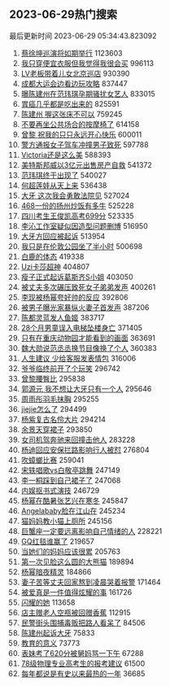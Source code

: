 ## 2023-06-29热门搜索 
最后更新时间 2023-06-29 05:34:43.823092 
1. [蔡徐坤巡演将如期举行](https://s.weibo.com/weibo?q=%E8%94%A1%E5%BE%90%E5%9D%A4%E5%B7%A1%E6%BC%94%E5%B0%86%E5%A6%82%E6%9C%9F%E4%B8%BE%E8%A1%8C&t=31&band_rank=1&Refer=top) 1123603
1. [我只穿便宜衣服但我觉得我很会买](https://s.weibo.com/weibo?q=%E6%88%91%E5%8F%AA%E7%A9%BF%E4%BE%BF%E5%AE%9C%E8%A1%A3%E6%9C%8D%E4%BD%86%E6%88%91%E8%A7%89%E5%BE%97%E6%88%91%E5%BE%88%E4%BC%9A%E4%B9%B0&t=31&band_rank=2&Refer=top) 996113
1. [LV老板带着儿女北京巡店](https://s.weibo.com/weibo?q=%23LV%E8%80%81%E6%9D%BF%E5%B8%A6%E7%9D%80%E5%84%BF%E5%A5%B3%E5%8C%97%E4%BA%AC%E5%B7%A1%E5%BA%97%23&t=31&band_rank=13&Refer=top) 930390
1. [成都大运会边看边玩攻略](https://s.weibo.com/weibo?q=%23%E6%88%90%E9%83%BD%E5%A4%A7%E8%BF%90%E4%BC%9A%E8%BE%B9%E7%9C%8B%E8%BE%B9%E7%8E%A9%E6%94%BB%E7%95%A5%23&t=31&band_rank=3&Refer=top) 837447
1. [曝陈建州在范玮琪孕期骚扰女艺人](https://s.weibo.com/weibo?q=%23%E6%9B%9D%E9%99%88%E5%BB%BA%E5%B7%9E%E5%9C%A8%E8%8C%83%E7%8E%AE%E7%90%AA%E5%AD%95%E6%9C%9F%E9%AA%9A%E6%89%B0%E5%A5%B3%E8%89%BA%E4%BA%BA%23&t=31&band_rank=4&Refer=top) 833015
1. [胃癌几乎都是吃出来的](https://s.weibo.com/weibo?q=%23%E8%83%83%E7%99%8C%E5%87%A0%E4%B9%8E%E9%83%BD%E6%98%AF%E5%90%83%E5%87%BA%E6%9D%A5%E7%9A%84%23&t=31&band_rank=5&Refer=top) 825591
1. [陈建州 喔这张床不可以](https://s.weibo.com/weibo?q=%E9%99%88%E5%BB%BA%E5%B7%9E%20%E5%96%94%E8%BF%99%E5%BC%A0%E5%BA%8A%E4%B8%8D%E5%8F%AF%E4%BB%A5&t=31&band_rank=7&Refer=top) 759245
1. [不要再坐公共场合的按摩椅了](https://s.weibo.com/weibo?q=%23%E4%B8%8D%E8%A6%81%E5%86%8D%E5%9D%90%E5%85%AC%E5%85%B1%E5%9C%BA%E5%90%88%E7%9A%84%E6%8C%89%E6%91%A9%E6%A4%85%E4%BA%86%23&t=31&band_rank=6&Refer=top) 614158
1. [曾黎 祝我的只只永远开心快乐](https://s.weibo.com/weibo?q=%23%E6%9B%BE%E9%BB%8E%20%E7%A5%9D%E6%88%91%E7%9A%84%E5%8F%AA%E5%8F%AA%E6%B0%B8%E8%BF%9C%E5%BC%80%E5%BF%83%E5%BF%AB%E4%B9%90%23&t=31&band_rank=8&Refer=top) 600011
1. [警方通报女子驾车冲撞男子致死](https://s.weibo.com/weibo?q=%23%E8%AD%A6%E6%96%B9%E9%80%9A%E6%8A%A5%E5%A5%B3%E5%AD%90%E9%A9%BE%E8%BD%A6%E5%86%B2%E6%92%9E%E7%94%B7%E5%AD%90%E8%87%B4%E6%AD%BB%23&t=31&band_rank=19&Refer=top) 597788
1. [Victoria还是这么美](https://s.weibo.com/weibo?q=Victoria%E8%BF%98%E6%98%AF%E8%BF%99%E4%B9%88%E7%BE%8E&t=31&band_rank=9&Refer=top) 588393
1. [美特斯邦威以3亿元出售房产自救](https://s.weibo.com/weibo?q=%23%E7%BE%8E%E7%89%B9%E6%96%AF%E9%82%A6%E5%A8%81%E4%BB%A53%E4%BA%BF%E5%85%83%E5%87%BA%E5%94%AE%E6%88%BF%E4%BA%A7%E8%87%AA%E6%95%91%23&t=31&band_rank=10&Refer=top) 541372
1. [范玮琪终于出现了](https://s.weibo.com/weibo?q=%23%E8%8C%83%E7%8E%AE%E7%90%AA%E7%BB%88%E4%BA%8E%E5%87%BA%E7%8E%B0%E4%BA%86%23&t=31&band_rank=11&Refer=top) 540027
1. [何超莲娃从天上来](https://s.weibo.com/weibo?q=%23%E4%BD%95%E8%B6%85%E8%8E%B2%E5%A8%83%E4%BB%8E%E5%A4%A9%E4%B8%8A%E6%9D%A5%23&t=31&band_rank=12&Refer=top) 536438
1. [大牙 这次我会勇敢法院见](https://s.weibo.com/weibo?q=%E5%A4%A7%E7%89%99%20%E8%BF%99%E6%AC%A1%E6%88%91%E4%BC%9A%E5%8B%87%E6%95%A2%E6%B3%95%E9%99%A2%E8%A7%81&t=31&band_rank=14&Refer=top) 527024
1. [468一份的扬州炒饭有多牛](https://s.weibo.com/weibo?q=468%E4%B8%80%E4%BB%BD%E7%9A%84%E6%89%AC%E5%B7%9E%E7%82%92%E9%A5%AD%E6%9C%89%E5%A4%9A%E7%89%9B&t=31&band_rank=50&Refer=top) 525228
1. [四川考生王俊凯高考699分](https://s.weibo.com/weibo?q=%23%E5%9B%9B%E5%B7%9D%E8%80%83%E7%94%9F%E7%8E%8B%E4%BF%8A%E5%87%AF%E9%AB%98%E8%80%83699%E5%88%86%23&t=31&band_rank=15&Refer=top) 523335
1. [李沁工作室疑似因造型问题删博](https://s.weibo.com/weibo?q=%23%E6%9D%8E%E6%B2%81%E5%B7%A5%E4%BD%9C%E5%AE%A4%E7%96%91%E4%BC%BC%E5%9B%A0%E9%80%A0%E5%9E%8B%E9%97%AE%E9%A2%98%E5%88%A0%E5%8D%9A%23&t=31&band_rank=16&Refer=top) 516950
1. [大牙方回应被起诉](https://s.weibo.com/weibo?q=%23%E5%A4%A7%E7%89%99%E6%96%B9%E5%9B%9E%E5%BA%94%E8%A2%AB%E8%B5%B7%E8%AF%89%23&t=31&band_rank=17&Refer=top) 513954
1. [我只是在伦敦公园坐了半小时](https://s.weibo.com/weibo?q=%E6%88%91%E5%8F%AA%E6%98%AF%E5%9C%A8%E4%BC%A6%E6%95%A6%E5%85%AC%E5%9B%AD%E5%9D%90%E4%BA%86%E5%8D%8A%E5%B0%8F%E6%97%B6&t=31&band_rank=18&Refer=top) 500698
1. [白鹿的体态](https://s.weibo.com/weibo?q=%23%E7%99%BD%E9%B9%BF%E7%9A%84%E4%BD%93%E6%80%81%23&t=31&band_rank=24&Refer=top) 419338
1. [Uzi卡莎超神](https://s.weibo.com/weibo?q=%23Uzi%E5%8D%A1%E8%8E%8E%E8%B6%85%E7%A5%9E%23&t=31&band_rank=20&Refer=top) 404807
1. [瘦子正式起诉葛斯齐S小姐](https://s.weibo.com/weibo?q=%23%E7%98%A6%E5%AD%90%E6%AD%A3%E5%BC%8F%E8%B5%B7%E8%AF%89%E8%91%9B%E6%96%AF%E9%BD%90S%E5%B0%8F%E5%A7%90%23&t=31&band_rank=21&Refer=top) 403050
1. [被丈夫多次碾压致死女子弟弟发声](https://s.weibo.com/weibo?q=%23%E8%A2%AB%E4%B8%88%E5%A4%AB%E5%A4%9A%E6%AC%A1%E7%A2%BE%E5%8E%8B%E8%87%B4%E6%AD%BB%E5%A5%B3%E5%AD%90%E5%BC%9F%E5%BC%9F%E5%8F%91%E5%A3%B0%23&t=31&band_rank=22&Refer=top) 400261
1. [李现被杨幂夸好帅的反应](https://s.weibo.com/weibo?q=%23%E6%9D%8E%E7%8E%B0%E8%A2%AB%E6%9D%A8%E5%B9%82%E5%A4%B8%E5%A5%BD%E5%B8%85%E7%9A%84%E5%8F%8D%E5%BA%94%23&t=31&band_rank=23&Refer=top) 392806
1. [被男子曝光家暴纵火妻子首发声](https://s.weibo.com/weibo?q=%23%E8%A2%AB%E7%94%B7%E5%AD%90%E6%9B%9D%E5%85%89%E5%AE%B6%E6%9A%B4%E7%BA%B5%E7%81%AB%E5%A6%BB%E5%AD%90%E9%A6%96%E5%8F%91%E5%A3%B0%23&t=31&band_rank=25&Refer=top) 387206
1. [陈都灵蓝发人鱼姬](https://s.weibo.com/weibo?q=%23%E9%99%88%E9%83%BD%E7%81%B5%E8%93%9D%E5%8F%91%E4%BA%BA%E9%B1%BC%E5%A7%AC%23&t=31&band_rank=26&Refer=top) 383717
1. [28个月男童误入电梯坠楼身亡](https://s.weibo.com/weibo?q=%2328%E4%B8%AA%E6%9C%88%E7%94%B7%E7%AB%A5%E8%AF%AF%E5%85%A5%E7%94%B5%E6%A2%AF%E5%9D%A0%E6%A5%BC%E8%BA%AB%E4%BA%A1%23&t=31&band_rank=27&Refer=top) 371405
1. [只有在重庆动物园才能看到的画面](https://s.weibo.com/weibo?q=%E5%8F%AA%E6%9C%89%E5%9C%A8%E9%87%8D%E5%BA%86%E5%8A%A8%E7%89%A9%E5%9B%AD%E6%89%8D%E8%83%BD%E7%9C%8B%E5%88%B0%E7%9A%84%E7%94%BB%E9%9D%A2&t=31&band_rank=28&Refer=top) 363691
1. [魏大勋说范丞丞换节目像换了个人](https://s.weibo.com/weibo?q=%23%E9%AD%8F%E5%A4%A7%E5%8B%8B%E8%AF%B4%E8%8C%83%E4%B8%9E%E4%B8%9E%E6%8D%A2%E8%8A%82%E7%9B%AE%E5%83%8F%E6%8D%A2%E4%BA%86%E4%B8%AA%E4%BA%BA%23&t=31&band_rank=29&Refer=top) 360383
1. [人生建议 少给客服发表情包](https://s.weibo.com/weibo?q=%E4%BA%BA%E7%94%9F%E5%BB%BA%E8%AE%AE%20%E5%B0%91%E7%BB%99%E5%AE%A2%E6%9C%8D%E5%8F%91%E8%A1%A8%E6%83%85%E5%8C%85&t=31&band_rank=31&Refer=top) 316006
1. [爷爷临终前开了个玩笑](https://s.weibo.com/weibo?q=%E7%88%B7%E7%88%B7%E4%B8%B4%E7%BB%88%E5%89%8D%E5%BC%80%E4%BA%86%E4%B8%AA%E7%8E%A9%E7%AC%91&t=31&band_rank=30&Refer=top) 296742
1. [曾黎腰臀比](https://s.weibo.com/weibo?q=%23%E6%9B%BE%E9%BB%8E%E8%85%B0%E8%87%80%E6%AF%94%23&t=31&band_rank=32&Refer=top) 295838
1. [郭源元 我不想让大牙只有一个人](https://s.weibo.com/weibo?q=%E9%83%AD%E6%BA%90%E5%85%83%20%E6%88%91%E4%B8%8D%E6%83%B3%E8%AE%A9%E5%A4%A7%E7%89%99%E5%8F%AA%E6%9C%89%E4%B8%80%E4%B8%AA%E4%BA%BA&t=31&band_rank=33&Refer=top) 295646
1. [周雨彤羽毛抹胸](https://s.weibo.com/weibo?q=%E5%91%A8%E9%9B%A8%E5%BD%A4%E7%BE%BD%E6%AF%9B%E6%8A%B9%E8%83%B8&t=31&band_rank=34&Refer=top) 295255
1. [jiejie怎么了](https://s.weibo.com/weibo?q=jiejie%E6%80%8E%E4%B9%88%E4%BA%86&t=31&band_rank=35&Refer=top) 294499
1. [杨紫复古名伶大片](https://s.weibo.com/weibo?q=%23%E6%9D%A8%E7%B4%AB%E5%A4%8D%E5%8F%A4%E5%90%8D%E4%BC%B6%E5%A4%A7%E7%89%87%23&t=31&band_rank=36&Refer=top) 294214
1. [余景天穿裙子](https://s.weibo.com/weibo?q=%23%E4%BD%99%E6%99%AF%E5%A4%A9%E7%A9%BF%E8%A3%99%E5%AD%90%23&t=31&band_rank=37&Refer=top) 293850
1. [女司机驾奔驰来回撞击他人](https://s.weibo.com/weibo?q=%23%E5%A5%B3%E5%8F%B8%E6%9C%BA%E9%A9%BE%E5%A5%94%E9%A9%B0%E6%9D%A5%E5%9B%9E%E6%92%9E%E5%87%BB%E4%BB%96%E4%BA%BA%23&t=31&band_rank=38&Refer=top) 283228
1. [杨迪回应安保拦路影响行人被怼](https://s.weibo.com/weibo?q=%23%E6%9D%A8%E8%BF%AA%E5%9B%9E%E5%BA%94%E5%AE%89%E4%BF%9D%E6%8B%A6%E8%B7%AF%E5%BD%B1%E5%93%8D%E8%A1%8C%E4%BA%BA%E8%A2%AB%E6%80%BC%23&t=31&band_rank=43&Refer=top) 276804
1. [吹蟑螂比赛](https://s.weibo.com/weibo?q=%E5%90%B9%E8%9F%91%E8%9E%82%E6%AF%94%E8%B5%9B&t=31&band_rank=39&Refer=top) 259041
1. [宋轶唱歌vs白敬亭跳舞](https://s.weibo.com/weibo?q=%23%E5%AE%8B%E8%BD%B6%E5%94%B1%E6%AD%8Cvs%E7%99%BD%E6%95%AC%E4%BA%AD%E8%B7%B3%E8%88%9E%23&t=31&band_rank=40&Refer=top) 247149
1. [李一桐踩到自己裙子了](https://s.weibo.com/weibo?q=%23%E6%9D%8E%E4%B8%80%E6%A1%90%E8%B8%A9%E5%88%B0%E8%87%AA%E5%B7%B1%E8%A3%99%E5%AD%90%E4%BA%86%23&t=31&band_rank=41&Refer=top) 247068
1. [内娱抠书式演技](https://s.weibo.com/weibo?q=%23%E5%86%85%E5%A8%B1%E6%8A%A0%E4%B9%A6%E5%BC%8F%E6%BC%94%E6%8A%80%23&t=31&band_rank=42&Refer=top) 246729
1. [杨幂在酷暑张艺兴在寒冬](https://s.weibo.com/weibo?q=%23%E6%9D%A8%E5%B9%82%E5%9C%A8%E9%85%B7%E6%9A%91%E5%BC%A0%E8%89%BA%E5%85%B4%E5%9C%A8%E5%AF%92%E5%86%AC%23&t=31&band_rank=44&Refer=top) 245847
1. [Angelababy脸在江山在](https://s.weibo.com/weibo?q=Angelababy%E8%84%B8%E5%9C%A8%E6%B1%9F%E5%B1%B1%E5%9C%A8&t=31&band_rank=45&Refer=top) 245234
1. [猫妈妈教小猫上厕所](https://s.weibo.com/weibo?q=%E7%8C%AB%E5%A6%88%E5%A6%88%E6%95%99%E5%B0%8F%E7%8C%AB%E4%B8%8A%E5%8E%95%E6%89%80&t=31&band_rank=46&Refer=top) 245156
1. [巨蟹座一定要远离影响自己情绪的人](https://s.weibo.com/weibo?q=%E5%B7%A8%E8%9F%B9%E5%BA%A7%E4%B8%80%E5%AE%9A%E8%A6%81%E8%BF%9C%E7%A6%BB%E5%BD%B1%E5%93%8D%E8%87%AA%E5%B7%B1%E6%83%85%E7%BB%AA%E7%9A%84%E4%BA%BA&t=31&band_rank=47&Refer=top) 228221
1. [GQ红毯谁赢了](https://s.weibo.com/weibo?q=%23GQ%E7%BA%A2%E6%AF%AF%E8%B0%81%E8%B5%A2%E4%BA%86%23&t=31&band_rank=48&Refer=top) 219657
1. [当她们的妈妈应该很累](https://s.weibo.com/weibo?q=%E5%BD%93%E5%A5%B9%E4%BB%AC%E7%9A%84%E5%A6%88%E5%A6%88%E5%BA%94%E8%AF%A5%E5%BE%88%E7%B4%AF&t=31&band_rank=49&Refer=top) 205763
1. [第一次见脸这么圆的大熊猫](https://s.weibo.com/weibo?q=%23%E7%AC%AC%E4%B8%80%E6%AC%A1%E8%A7%81%E8%84%B8%E8%BF%99%E4%B9%88%E5%9C%86%E7%9A%84%E5%A4%A7%E7%86%8A%E7%8C%AB%23&t=31&band_rank=50&Refer=top) 189894
1. [杨幂暗夜精灵](https://s.weibo.com/weibo?q=%23%E6%9D%A8%E5%B9%82%E6%9A%97%E5%A4%9C%E7%B2%BE%E7%81%B5%23&t=31&band_rank=47&Refer=top) 184866
1. [妻子苦等丈夫回家熬到凌晨哭着报警](https://s.weibo.com/weibo?q=%23%E5%A6%BB%E5%AD%90%E8%8B%A6%E7%AD%89%E4%B8%88%E5%A4%AB%E5%9B%9E%E5%AE%B6%E7%86%AC%E5%88%B0%E5%87%8C%E6%99%A8%E5%93%AD%E7%9D%80%E6%8A%A5%E8%AD%A6%23&t=31&band_rank=25&Refer=top) 171464
1. [被爱真是一件值得炫耀的事](https://s.weibo.com/weibo?q=%23%E8%A2%AB%E7%88%B1%E7%9C%9F%E6%98%AF%E4%B8%80%E4%BB%B6%E5%80%BC%E5%BE%97%E7%82%AB%E8%80%80%E7%9A%84%E4%BA%8B%23&t=31&band_rank=49&Refer=top) 161726
1. [闪耀的她](https://s.weibo.com/weibo?q=%E9%97%AA%E8%80%80%E7%9A%84%E5%A5%B9&t=31&band_rank=47&Refer=top) 113658
1. [店主赠老人空瓶被回赠香蕉](https://s.weibo.com/weibo?q=%23%E5%BA%97%E4%B8%BB%E8%B5%A0%E8%80%81%E4%BA%BA%E7%A9%BA%E7%93%B6%E8%A2%AB%E5%9B%9E%E8%B5%A0%E9%A6%99%E8%95%89%23&t=31&band_rank=50&Refer=top) 112915
1. [民警街头围捕毒贩把路人看呆了](https://s.weibo.com/weibo?q=%23%E6%B0%91%E8%AD%A6%E8%A1%97%E5%A4%B4%E5%9B%B4%E6%8D%95%E6%AF%92%E8%B4%A9%E6%8A%8A%E8%B7%AF%E4%BA%BA%E7%9C%8B%E5%91%86%E4%BA%86%23&t=31&band_rank=47&Refer=top) 84506
1. [陈建州起诉大牙](https://s.weibo.com/weibo?q=%23%E9%99%88%E5%BB%BA%E5%B7%9E%E8%B5%B7%E8%AF%89%E5%A4%A7%E7%89%99%23&t=31&band_rank=47&Refer=top) 75833
1. [教育的意义](https://s.weibo.com/weibo?q=%E6%95%99%E8%82%B2%E7%9A%84%E6%84%8F%E4%B9%89&t=31&band_rank=50&Refer=top) 73773
1. [表妹考了620分被舅妈骂一下午](https://s.weibo.com/weibo?q=%23%E8%A1%A8%E5%A6%B9%E8%80%83%E4%BA%86620%E5%88%86%E8%A2%AB%E8%88%85%E5%A6%88%E9%AA%82%E4%B8%80%E4%B8%8B%E5%8D%88%23&t=31&band_rank=50&Refer=top) 67288
1. [78级物理专业高考生的报考建议](https://s.weibo.com/weibo?q=78%E7%BA%A7%E7%89%A9%E7%90%86%E4%B8%93%E4%B8%9A%E9%AB%98%E8%80%83%E7%94%9F%E7%9A%84%E6%8A%A5%E8%80%83%E5%BB%BA%E8%AE%AE&t=31&band_rank=50&Refer=top) 61500
1. [每年都说是有史以来最热的一年](https://s.weibo.com/weibo?q=%23%E6%AF%8F%E5%B9%B4%E9%83%BD%E8%AF%B4%E6%98%AF%E6%9C%89%E5%8F%B2%E4%BB%A5%E6%9D%A5%E6%9C%80%E7%83%AD%E7%9A%84%E4%B8%80%E5%B9%B4%23&t=31&band_rank=50&Refer=top) 36685
